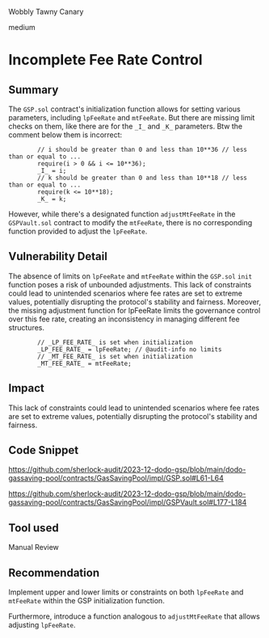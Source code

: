 Wobbly Tawny Canary

medium

# Incomplete Fee Rate Control

## Summary

The `GSP.sol` contract's initialization function allows for setting various parameters, including `lpFeeRate` and `mtFeeRate`. 
But there are missing limit checks on them, like there are for the `_I_` and `_K_` parameters. Btw the comment below them is incorrect:

```solidity
        // i should be greater than 0 and less than 10**36 // less than or equal to ...
        require(i > 0 && i <= 10**36);
        _I_ = i;
        // k should be greater than 0 and less than 10**18 // less than or equal to ...
        require(k <= 10**18);
        _K_ = k;
```

However, while there's a designated function `adjustMtFeeRate` in the `GSPVault.sol` contract to modify the `mtFeeRate`, there is no corresponding function provided to adjust the `lpFeeRate`.

## Vulnerability Detail

The absence of limits on `lpFeeRate` and `mtFeeRate` within the `GSP.sol` `init` function poses a risk of unbounded adjustments. This lack of constraints could lead to unintended scenarios where fee rates are set to extreme values, potentially disrupting the protocol's stability and fairness. Moreover, the missing adjustment function for lpFeeRate limits the governance control over this fee rate, creating an inconsistency in managing different fee structures.


```solidity
        // _LP_FEE_RATE_ is set when initialization
        _LP_FEE_RATE_ = lpFeeRate; // @audit-info no limits
        // _MT_FEE_RATE_ is set when initialization
        _MT_FEE_RATE_ = mtFeeRate; 
```

## Impact

This lack of constraints could lead to unintended scenarios where fee rates are set to extreme values, potentially disrupting the protocol's stability and fairness.

## Code Snippet

https://github.com/sherlock-audit/2023-12-dodo-gsp/blob/main/dodo-gassaving-pool/contracts/GasSavingPool/impl/GSP.sol#L61-L64

https://github.com/sherlock-audit/2023-12-dodo-gsp/blob/main/dodo-gassaving-pool/contracts/GasSavingPool/impl/GSPVault.sol#L177-L184

## Tool used

Manual Review

## Recommendation

Implement upper and lower limits or constraints on both `lpFeeRate` and `mtFeeRate` within the GSP initialization function.

Furthermore, introduce a function analogous to `adjustMtFeeRate` that allows adjusting `lpFeeRate`. 